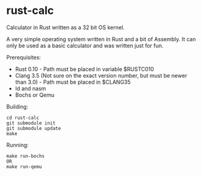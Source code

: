 rust-calc
=========

Calculator in Rust written as a 32 bit OS kernel.

A very simple operating system written in Rust and a bit of Assembly. It can
only be used as a basic calculator and was written just for fun.

Prerequisites:
- Rust 0.10 - Path must be placed in variable $RUSTC010
- Clang 3.5 (Not sure on the exact version number, but must be newer than 3.0) -
  Path must be placed in $CLANG35
- ld and nasm
- Bochs or Qemu

Building:

    cd rust-calc
    git submodule init
    git submodule update
    make

Running:

    make run-bochs
    OR
    make run-qemu
